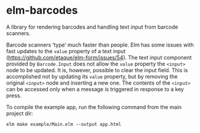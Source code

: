 # elm-barcodes

A library for rendering barcodes and handling text
input from barcode scanners.

Barcode scanners ‘type’ much faster than people. Elm has some issues with fast
updates to the `value` property of a text input
(https://github.com/etaque/elm-form/issues/54). The text input component
provided by `Barcode.Input` does not allow the `value` property the `<input>`
node to be updated. It is, however, possible to clear the input field. This is
accomplished not by updating its `value` property, but by removing the original
`<input>` node and inserting a new one. The contents of the `<input>` can be
accessed only when a message is triggered in response to a key press.

To compile the example app, run the following command from the main project dir:

    elm make example/Main.elm --output app.html